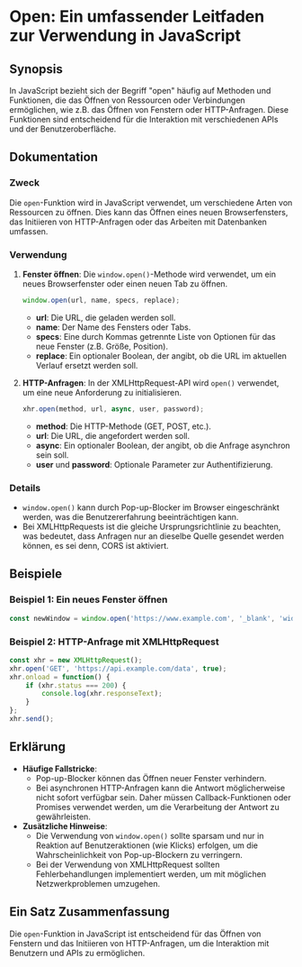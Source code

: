 <!--
Meta Description: # Open: Ein umfassender Leitfaden zur Verwendung in JavaScript ## Synopsis In JavaScript bezieht sich der Begriff "open" häufig auf Methoden und Funkt...
Meta Keywords: die, open, von, das, öffnen
-->

# Open: Ein umfassender Leitfaden zur Verwendung in JavaScript

## Synopsis
In JavaScript bezieht sich der Begriff "open" häufig auf Methoden und Funktionen, die das Öffnen von Ressourcen oder Verbindungen ermöglichen, wie z.B. das Öffnen von Fenstern oder HTTP-Anfragen. Diese Funktionen sind entscheidend für die Interaktion mit verschiedenen APIs und der Benutzeroberfläche.

## Dokumentation
### Zweck
Die `open`-Funktion wird in JavaScript verwendet, um verschiedene Arten von Ressourcen zu öffnen. Dies kann das Öffnen eines neuen Browserfensters, das Initiieren von HTTP-Anfragen oder das Arbeiten mit Datenbanken umfassen.

### Verwendung
1. **Fenster öffnen**: Die `window.open()`-Methode wird verwendet, um ein neues Browserfenster oder einen neuen Tab zu öffnen.
   
   ```javascript
   window.open(url, name, specs, replace);
   ```
   - **url**: Die URL, die geladen werden soll.
   - **name**: Der Name des Fensters oder Tabs.
   - **specs**: Eine durch Kommas getrennte Liste von Optionen für das neue Fenster (z.B. Größe, Position).
   - **replace**: Ein optionaler Boolean, der angibt, ob die URL im aktuellen Verlauf ersetzt werden soll.

2. **HTTP-Anfragen**: In der XMLHttpRequest-API wird `open()` verwendet, um eine neue Anforderung zu initialisieren.
   
   ```javascript
   xhr.open(method, url, async, user, password);
   ```
   - **method**: Die HTTP-Methode (GET, POST, etc.).
   - **url**: Die URL, die angefordert werden soll.
   - **async**: Ein optionaler Boolean, der angibt, ob die Anfrage asynchron sein soll.
   - **user** und **password**: Optionale Parameter zur Authentifizierung.

### Details
- `window.open()` kann durch Pop-up-Blocker im Browser eingeschränkt werden, was die Benutzererfahrung beeinträchtigen kann.
- Bei XMLHttpRequests ist die gleiche Ursprungsrichtlinie zu beachten, was bedeutet, dass Anfragen nur an dieselbe Quelle gesendet werden können, es sei denn, CORS ist aktiviert.

## Beispiele
### Beispiel 1: Ein neues Fenster öffnen
```javascript
const newWindow = window.open('https://www.example.com', '_blank', 'width=600,height=400');
```

### Beispiel 2: HTTP-Anfrage mit XMLHttpRequest
```javascript
const xhr = new XMLHttpRequest();
xhr.open('GET', 'https://api.example.com/data', true);
xhr.onload = function() {
    if (xhr.status === 200) {
        console.log(xhr.responseText);
    }
};
xhr.send();
```

## Erklärung
- **Häufige Fallstricke**: 
  - Pop-up-Blocker können das Öffnen neuer Fenster verhindern.
  - Bei asynchronen HTTP-Anfragen kann die Antwort möglicherweise nicht sofort verfügbar sein. Daher müssen Callback-Funktionen oder Promises verwendet werden, um die Verarbeitung der Antwort zu gewährleisten.
- **Zusätzliche Hinweise**:
  - Die Verwendung von `window.open()` sollte sparsam und nur in Reaktion auf Benutzeraktionen (wie Klicks) erfolgen, um die Wahrscheinlichkeit von Pop-up-Blockern zu verringern.
  - Bei der Verwendung von XMLHttpRequest sollten Fehlerbehandlungen implementiert werden, um mit möglichen Netzwerkproblemen umzugehen.

## Ein Satz Zusammenfassung
Die `open`-Funktion in JavaScript ist entscheidend für das Öffnen von Fenstern und das Initiieren von HTTP-Anfragen, um die Interaktion mit Benutzern und APIs zu ermöglichen.